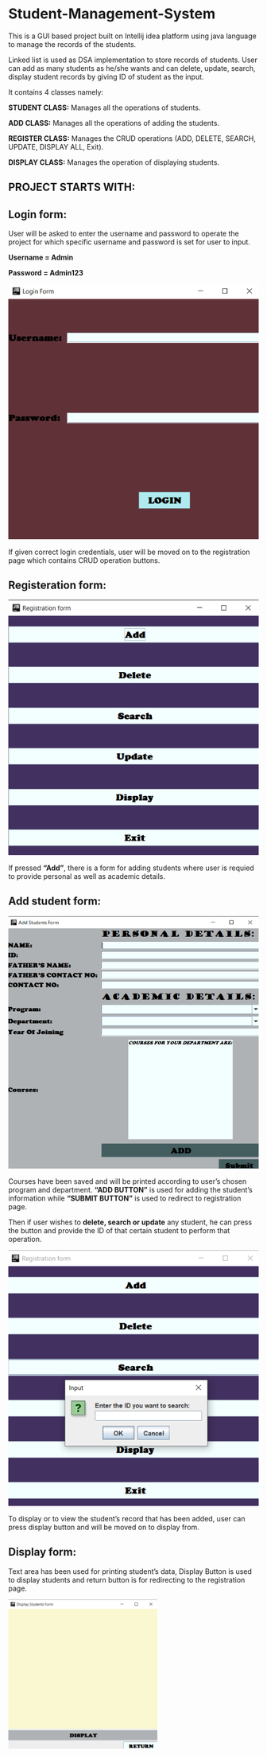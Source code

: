 # Student-Management-System
This is a GUI based project built on Intellij idea platform using java language to manage the records of the students.

Linked list is used as DSA implementation to store records of students. User can add as many students as he/she wants and can delete, update, search, display student records by giving ID of student as the input.

It contains 4 classes namely:

**STUDENT CLASS:** Manages all the operations of students.

**ADD CLASS:** Manages all the operations of adding the students.

**REGISTER CLASS:** Manages the CRUD operations (ADD, DELETE, SEARCH, UPDATE, DISPLAY ALL, Exit).

**DISPLAY CLASS:** Manages the operation of displaying students.

## PROJECT STARTS WITH:

## Login form:

User will be asked to enter the username and password to operate the project for which specific username and password is set for user to input.

**Username = Admin**

**Password = Admin123**

<img src="login page.png">

If given correct login credentials, user will be moved on to the registration page which contains CRUD operation buttons.

## Registeration form:

<img src="registeration page.png">

If pressed **“Add”**, there is a form for adding students where user is requied to provide personal as well as academic details.

## Add student form:

<img src="add student page.png">

Courses have been saved and will be printed according to user’s chosen program and department.
**“ADD BUTTON”** is used for adding the student’s information while **“SUBMIT BUTTON”** is used to redirect to registration page.

Then if user wishes to **delete, search or update** any student, he can press the button and provide the ID of that certain student to perform that operation.

<img src="CRUD operation.png">

To display or to view the student’s record that has been added, user can press display button and will be moved on to display from.

## Display form:

Text area has been used for printing student’s data, Display Button is used to display students and return button is for redirecting to the registration page.

<img src="display page.png"  width="300" height="300">


















